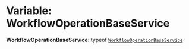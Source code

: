 # Variable: WorkflowOperationBaseService

**WorkflowOperationBaseService**: typeof [`WorkflowOperationBaseService`](/en/auto-docs/free-layout-editor/variables/WorkflowOperationBaseService-1.md)
